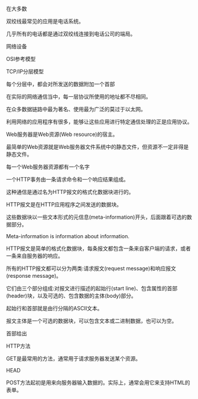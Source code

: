 在大多数

双绞线最常见的应用是电话系统。

几乎所有的电话都是通过双绞线连接到电话公司的端局。

网络设备

OSI参考模型

TCP/IP分层模型

每个分层中，都会对所发送的数据附加一个首部

在实际的网络通信当中，每一层协议所使用的地址都不尽相同。

在众多数据链路中最为著名、使用最为广泛的莫过于以太网。

利用网络的应用程序有很多，能够让这些应用进行特定通信处理的正是应用协议。

Web服务器是Web资源(Web resource)的宿主。

最简单的Web资源就是Web服务器文件系统中的静态文件，但资源不一定非得是静态文件。

每一个Web服务器资源都有一个名字

一个HTTP事务由一条请求命令和一个响应结果组成。

这种通信是通过名为HTTP报文的格式化数据块进行的。

HTTP报文是在HTTP应用程序之间发送的数据块。

这些数据块以一些文本形式的元信息(meta-information)开头，后面跟着可选的数据部分。

Meta-information is information about information.

HTTP报文是简单的格式化数据块，每条报文都包含一条来自客户端的请求，或者一条来自服务器的响应。

所有的HTTP报文都可以分为两类:请求报文(request message)和响应报文(response message)。

它们由三个部分组成:对报文进行描述的起始行(start line)、包含属性的首部(header)块，以及可选的、包含数据的主体(body)部分。

起始行和首部就是由行分隔的ASCII文本。

报文主体是一个可选的数据块，可以包含文本或二进制数据，也可以为空。

首部给出



HTTP方法

GET是最常用的方法，通常用于请求服务器发送某个资源。

HEAD

POST方法起初是用来向服务器输入数据的。实际上，通常会用它来支持HTML的表单。